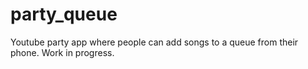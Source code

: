 party_queue
===========

Youtube party app where people can add songs to a queue from their phone. Work in progress.
